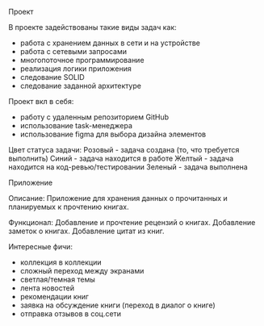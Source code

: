 Проект

В проекте задействованы такие виды задач как:
- работа с хранением данных в сети и на устройстве
- работа с сетевыми запросами
- многопоточное программирование
- реализация логики приложения
- следование SOLID
- следование заданной архитектуре

Проект вкл в себя: 
- работу с удаленным репозиторием GitHub
- использование task-менеджера
- использование figma для выбора дизайна элементов

Цвет статуса задачи:
Розовый - задача создана (то, что требуется выполнить)
Синий   - задача находится в работе
Желтый  - задача находится на код-ревью/тестировании
Зеленый - задача выполнена





Приложение

Описание:
Приложение для хранения данных о прочитанных и планируемых к прочтению книгах. 

Функционал:
Добавление и прочтение рецензий о книгах.
Добавление заметок о книгах.
Добавление цитат из книг.

Интересные фичи:
- коллекция в коллекции
- сложный переход между экранами
- светлая/темная темы
- лента новостей
- рекомендации книг
- заявка на обсуждение книги (переход в диалог о книге)
- отправка отзывов в соц.сети
